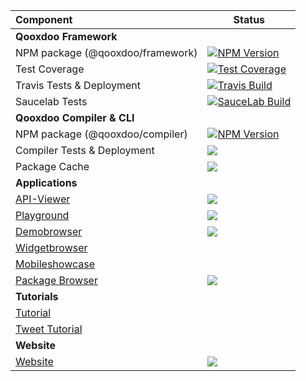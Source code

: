 Component                                                      | Status
:----------------------------------------------                | --- 
**Qooxdoo Framework**                                          |            
NPM package (@qooxdoo/framework)                               | [![NPM Version][npm-framework-badge]][npm-framework-url]
Test Coverage                                                  | [![Test Coverage][coveralls-badge]][coveralls-url]
Travis Tests & Deployment                                      | [![Travis Build][travis-framework-badge]][travis-framework-url]
Saucelab Tests                                                 | [![SauceLab Build][saucelab-badge]][saucelab-url]
**Qooxdoo Compiler & CLI**                                     | 
NPM package (@qooxdoo/compiler)                                | [![NPM Version][npm-compiler-badge]][npm-compiler-url] 
Compiler Tests & Deployment                                    | [![][travis-compiler-badge]][travis-compiler-url]
Package Cache                                                  | [![][package-cache-badge]](https://github.com/qooxdoo/package-cache)
**Applications**                                               | 
[API-Viewer][apiviewer-url]                                    | [![][apiviewer-badge]][apiviewer-workflow-url]
[Playground](https://qooxdoo.org/qxl.playground)               | [![](https://github.com/qooxdoo/qxl.playground/workflows/Build%20and%20Deploy/badge.svg)](https://github.com/qooxdoo/qxl.playground/actions)
[Demobrowser](https://qooxdoo.org/qxl.demobrowser)             | [![](https://github.com/qooxdoo/qxl.demobrowser/workflows/Build%20and%20Deploy/badge.svg)](https://github.com/qooxdoo/qxl.demobrowser/actions)
[Widgetbrowser](https://qooxdoo.org/qxl.widgebrowser)          |
[Mobileshowcase](https://qooxdoo.org/qxl.mobileshowcase)       |
[Package Browser][packagebrowser-url]                          | [![][packagebrowser-badge]][packagebrowser-workflow-url]
**Tutorials**                                                  | 
[Tutorial](https://qooxdoo.org/qxl.tutorial)                   |
[Tweet Tutorial](https://github.com/qooxdoo/qxl.tweet-tutorial)|
**Website**                                                    |
[Website](https://qooxdoo.org)                                 | [![][website-badge]][website-workflow-url]



[npm-framework-badge]: https://badge.fury.io/js/%40qooxdoo%2Fframework.svg
[npm-framework-url]: https://npmjs.org/package/@qooxdoo/framework

[travis-framework-badge]: https://travis-ci.org/qooxdoo/qooxdoo.svg?branch=master
[travis-framework-url]: https://travis-ci.org/qooxdoo/qooxdoo

[npm-compiler-badge]: https://badge.fury.io/js/%40qooxdoo%2Fcompiler.svg
[npm-compiler-url]: https://npmjs.org/package/@qooxdoo/compiler

[travis-compiler-badge]: https://travis-ci.org/qooxdoo/qooxdoo-compiler.svg?branch=master
[travis-compiler-url]: https://travis-ci.org/qooxdoo/qooxdoo-compiler

[coveralls-badge]: https://coveralls.io/repos/github/qooxdoo/qooxdoo/badge.svg?branch=master 
[coveralls-url]: https://coveralls.io/github/qooxdoo/qooxdoo?branch=master

[saucelab-badge]: https://saucelabs.com/buildstatus/qx-core
[saucelab-url]: https://saucelabs.com/open_sauce/user/qx-core

[package-cache-badge]: https://github.com/qooxdoo/package-cache/workflows/Update%20Package%20Cache/badge.svg

[packagebrowser-badge]: https://github.com/qooxdoo/qxl.packagebrowser/workflows/Build%20and%20Deploy/badge.svg
[packagebrowser-url]: https://qooxdoo.org/qxl.packagebrowser
[packagebrowser-workflow-url]: https://github.com/qooxdoo/qxl.packagebrowser/actions

[apiviewer-workflow-url]: https://github.com/qooxdoo/qxl.apiviewer/actions?query=workflow%3A%22Build+and+Deploy%22
[apiviewer-url]: https://qooxdoo.org/qxl.apiviewer
[apiviewer-badge]: https://github.com/qooxdoo/qxl.apiviewer/workflows/Build%20and%20Deploy/badge.svg

[website-badge]: https://github.com/qooxdoo/website/workflows/Build%20and%20Deploy/badge.svg
[website-workflow-url]: https://github.com/qooxdoo/website/actions
